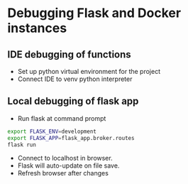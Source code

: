 # Debugging Flask and Docker instances

## IDE debugging of functions

* Set up python virtual environment for the project
* Connect IDE to venv python interpreter

## Local debugging of flask app

* Run flask at command prompt

```zsh
export FLASK_ENV=development
export FLASK_APP=flask_app.broker.routes
flask run
```

* Connect to localhost in browser.
* Flask will auto-update on file save.
* Refresh browser after changes
